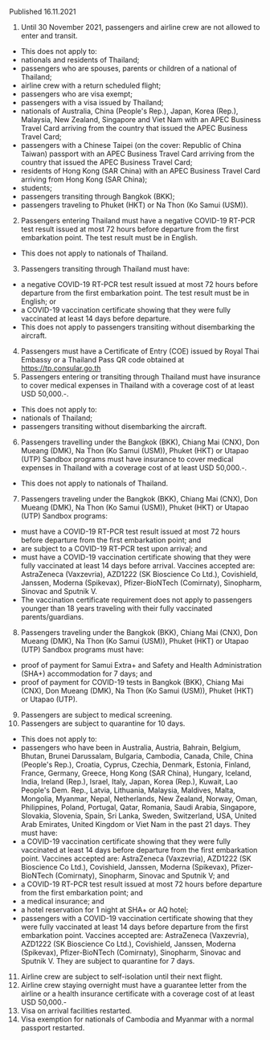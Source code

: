 Published 16.11.2021
1. Until 30 November 2021, passengers and airline crew are not allowed to enter and transit.
- This does not apply to:
- nationals and residents of Thailand;
- passengers who are spouses, parents or children of a national of Thailand;
- airline crew with a return scheduled flight;
- passengers who are visa exempt;
- passengers with a visa issued by Thailand;
- nationals of Australia, China (People's Rep.), Japan, Korea (Rep.), Malaysia, New Zealand, Singapore and Viet Nam with an APEC Business Travel Card arriving from the country that issued the APEC Business Travel Card;
- passengers with a Chinese Taipei (on the cover: Republic of China Taiwan) passport with an APEC Business Travel Card arriving from the country that issued the APEC Business Travel Card;
- residents of Hong Kong (SAR China) with an APEC Business Travel Card arriving from Hong Kong (SAR China);
- students;
- passengers transiting through Bangkok (BKK);
- passengers traveling to Phuket (HKT) or Na Thon (Ko Samui (USM)).
2. Passengers entering Thailand must have a negative COVID-19 RT-PCR test result issued at most 72 hours before departure from the first embarkation point. The test result must be in English.
- This does not apply to nationals of Thailand.
3. Passengers transiting through Thailand must have:
- a negative COVID-19 RT-PCR test result issued at most 72 hours before departure from the first embarkation point. The test result must be in English; or
- a COVID-19 vaccination certificate showing that they were fully vaccinated at least 14 days before departure.
- This does not apply to passengers transiting without disembarking the aircraft.
4. Passengers must have a Certificate of Entry (COE) issued by Royal Thai Embassy or a Thailand Pass QR code obtained at <a href="https://tp.consular.go.th">https://tp.consular.go.th</a>
5. Passengers entering or transiting through Thailand must have insurance to cover medical expenses in Thailand with a coverage cost of at least USD 50,000.-.
- This does not apply to:
- nationals of Thailand;
- passengers transiting without disembarking the aircraft.
6. Passengers travelling under the Bangkok (BKK), Chiang Mai (CNX), Don Mueang (DMK), Na Thon (Ko Samui (USM)), Phuket (HKT) or Utapao (UTP) Sandbox programs must have insurance to cover medical expenses in Thailand with a coverage cost of at least USD 50,000.-.
- This does not apply to nationals of Thailand.
7. Passengers traveling under the Bangkok (BKK), Chiang Mai (CNX), Don Mueang (DMK), Na Thon (Ko Samui (USM)), Phuket (HKT) or Utapao (UTP) Sandbox programs:
- must have a COVID-19 RT-PCR test result issued at most 72 hours before departure from the first embarkation point; and
- are subject to a COVID-19 RT-PCR test upon arrival; and
- must have a COVID-19 vaccination certificate showing that they were fully vaccinated at least 14 days before arrival. Vaccines accepted are: AstraZeneca (Vaxzevria), AZD1222 (SK Bioscience Co Ltd.), Covishield, Janssen, Moderna (Spikevax), Pfizer-BioNTech (Comirnaty), Sinopharm, Sinovac and Sputnik V.
- The vaccination certificate requirement does not apply to passengers younger than 18 years traveling with their fully vaccinated parents/guardians.
8. Passengers traveling under the Bangkok (BKK), Chiang Mai (CNX), Don Mueang (DMK), Na Thon (Ko Samui (USM)), Phuket (HKT) or Utapao (UTP) Sandbox programs must have:
- proof of payment for Samui Extra+ and Safety and Health Administration (SHA+) accommodation for 7 days; and
- proof of payment for COVID-19 tests in Bangkok (BKK), Chiang Mai (CNX), Don Mueang (DMK), Na Thon (Ko Samui (USM)), Phuket (HKT) or Utapao (UTP).
9. Passengers are subject to medical screening.
10. Passengers are subject to quarantine for 10 days.
- This does not apply to:
- passengers who have been in Australia, Austria, Bahrain, Belgium, Bhutan, Brunei Darussalam, Bulgaria, Cambodia, Canada, Chile, China (People's Rep.), Croatia, Cyprus, Czechia, Denmark, Estonia, Finland, France, Germany, Greece, Hong Kong (SAR China), Hungary, Iceland, India, Ireland (Rep.), Israel, Italy, Japan, Korea (Rep.), Kuwait, Lao People's Dem. Rep., Latvia, Lithuania, Malaysia, Maldives, Malta, Mongolia, Myanmar, Nepal, Netherlands, New Zealand, Norway, Oman, Philippines, Poland, Portugal, Qatar, Romania, Saudi Arabia, Singapore, Slovakia, Slovenia, Spain, Sri Lanka, Sweden, Switzerland, USA, United Arab Emirates, United Kingdom or Viet Nam in the past 21 days. They must have:
- a COVID-19 vaccination certificate showing that they were fully vaccinated at least 14 days before departure from the first embarkation point. Vaccines accepted are: AstraZeneca (Vaxzevria), AZD1222 (SK Bioscience Co Ltd.), Covishield, Janssen, Moderna (Spikevax), Pfizer-BioNTech (Comirnaty), Sinopharm, Sinovac and Sputnik V; and
- a COVID-19 RT-PCR test result issued at most 72 hours before departure from the first embarkation point; and
- a medical insurance; and
- a hotel reservation for 1 night at SHA+ or AQ hotel;
- passengers with a COVID-19 vaccination certificate showing that they were fully vaccinated at least 14 days before departure from the first embarkation point. Vaccines accepted are: AstraZeneca (Vaxzevria), AZD1222 (SK Bioscience Co Ltd.), Covishield, Janssen, Moderna (Spikevax), Pfizer-BioNTech (Comirnaty), Sinopharm, Sinovac and Sputnik V. They are subject to quarantine for 7 days.
11. Airline crew are subject to self-isolation until their next flight.
12. Airline crew staying overnight must have a guarantee letter from the airline or a health insurance certificate with a coverage cost of at least USD 50,000.-
13. Visa on arrival facilities restarted.
14. Visa exemption for nationals of Cambodia and Myanmar with a normal passport restarted.